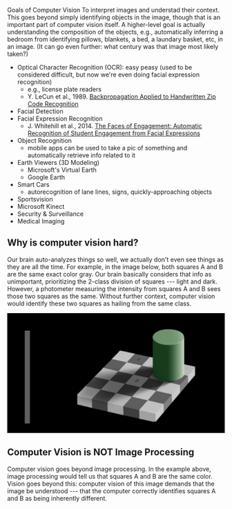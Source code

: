 Goals of Computer Vision
To interpret images and understad their context.  This goes beyond simply identifying objects in the image, 
though that is an important part of computer vision itself.  A higher-level goal is actually understanding
the composition of the objects, e.g., automatically inferring a bedroom from identifying pillows, blankets, a bed,
a laundary basket, etc, in an image.  (It can go even further: what century was that image most likely taken?)

* Optical Character Recognition (OCR): easy peasy (used to be considered difficult, but now we're even doing facial expression recognition)
  - e.g., license plate readers
  - Y. LeCun et al., 1989. [Backpropagation Applied to Handwritten Zip Code Recognition](http://www.mitpressjournals.org/doi/abs/10.1162/neco.1989.1.4.541)
* Facial Detection
* Facial Expression Recognition
  - J. Whitehill et al., 2014. [The Faces of Engagement: Automatic Recognition of Student Engagement from Facial Expressions](http://ieeexplore.ieee.org/document/6786307/)
* Object Recognition
  - mobile apps can be used to take a pic of something and automatically retrieve info related to it
* Earth Viewers (3D Modeling)
  - Microsoft's Virtual Earth
  - Google Earth
* Smart Cars 
  - autorecognition of lane lines, signs, quickly-approaching objects 
* Sportsvision
* Microsoft Kinect
* Security & Surveillance
* Medical Imaging

## Why is computer vision hard?
Our brain auto-analyzes things so well, we actually don't even see things as they are all the time.
For example, in the image below, both squares A and B are the same exact color gray.  Our brain basically
considers that info as unimportant, prioritizing the 2-class division of squares --- light and dark.  However,
a photometer measuring the intensity from squares A and B sees those two squares as the same.  Without further 
context, computer vision would identify these two squares as hailing from the same class.

![simple-scene](./assets/simple-scene.png)

## Computer Vision is NOT Image Processing
Computer vision goes beyond image processing. In the example above, image processing would tell us that squares 
A and B are the same color.  Vision goes beyond this: computer vision of this image demands that the image be
understood --- that the computer correctly identifies squares A and B as being inherently different.

